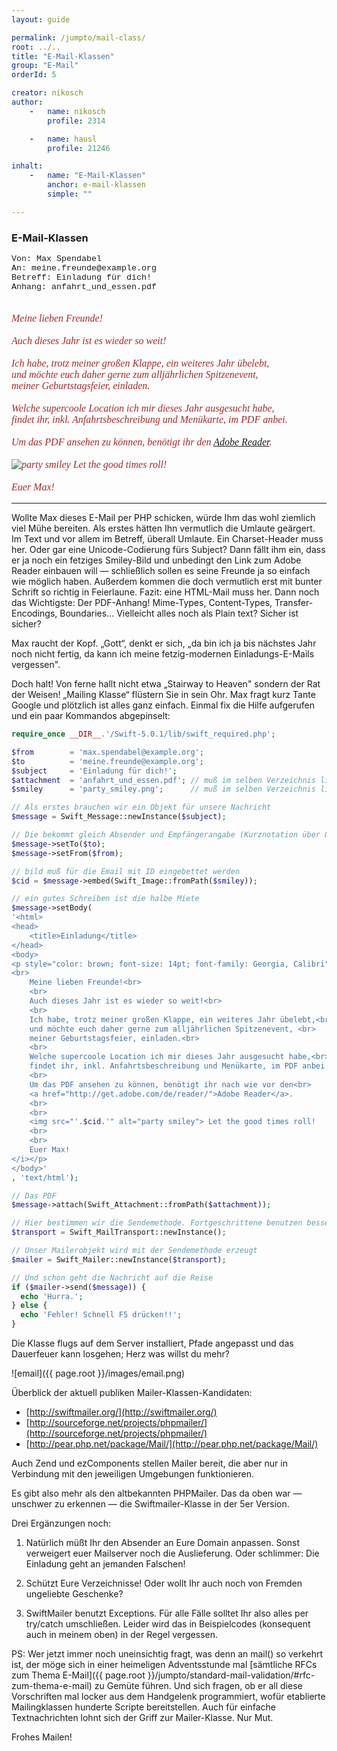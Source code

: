 ```yaml
---
layout: guide

permalink: /jumpto/mail-class/
root: ../..
title: "E-Mail-Klassen"
group: "E-Mail"
orderId: 5

creator: nikosch
author:
    -   name: nikosch
        profile: 2314

    -   name: hausl
        profile: 21246

inhalt:
    -   name: "E-Mail-Klassen"
        anchor: e-mail-klassen
        simple: ""

---
```


### E-Mail-Klassen

<p style="font-size: 10pt; font-family: Courier New, Consolas">
    Von: Max Spendabel<br>
    An: meine.freunde@example.org<br>
    Betreff: Einladung für dich!<br>
    Anhang: anfahrt_und_essen.pdf<br>
</p>
<p style="color: brown; font-size: 12pt; font-family: Georgia, Calibri"><i>
    <br>
    Meine lieben Freunde!<br>
    <br>
    Auch dieses Jahr ist es wieder so weit!<br>
    <br>
    Ich habe, trotz meiner großen Klappe, ein weiteres Jahr übelebt,<br>
    und möchte euch daher gerne zum alljährlichen Spitzenevent, <br>
    meiner Geburtstagsfeier, einladen.<br>
    <br>
    Welche supercoole Location ich mir dieses Jahr ausgesucht habe,<br>
    findet ihr, inkl. Anfahrtsbeschreibung und Menükarte, im PDF anbei.<br>
    <br>
    Um das PDF ansehen zu können, benötigt ihr den
    <a href="http://get.adobe.com/de/reader/">Adobe Reader</a>.
    <br>
    <br>
    <img src="{{ page.root }}/images/party_smiley.png" alt="party smiley">  Let the good times roll!
    <br>
    <br>
    Euer Max!
</i></p>

---


Wollte Max dieses E-Mail per PHP schicken, würde Ihm das wohl ziemlich viel Mühe bereiten. Als erstes hätten Ihn vermutlich die Umlaute geärgert. Im Text und vor allem im Betreff, überall Umlaute. Ein Charset-Header muss her. Oder gar eine Unicode-Codierung fürs Subject? Dann fällt ihm ein, dass er ja noch ein fetziges Smiley-Bild und unbedingt den Link zum Adobe Reader einbauen will ― schließlich sollen es seine Freunde ja so einfach wie möglich haben. Außerdem kommen die  doch vermutlich erst mit bunter Schrift so richtig in Feierlaune. Fazit: eine HTML-Mail muss her. Dann noch das Wichtigste: Der PDF-Anhang!
Mime-Types, Content-Types, Transfer-Encodings, Boundaries… Vielleicht alles noch als Plain text? Sicher ist sicher?

Max raucht der Kopf. „Gott“, denkt er sich, „da bin ich ja bis nächstes Jahr noch nicht fertig, da kann ich meine fetzig-modernen Einladungs-E-Mails vergessen".

Doch halt! Von ferne hallt nicht etwa „Stairway to Heaven" sondern der Rat der Weisen! „Mailing Klasse“ flüstern Sie in sein Ohr. Max fragt kurz Tante Google und plötzlich ist alles ganz einfach. Einmal fix die Hilfe aufgerufen und ein paar Kommandos abgepinselt:


~~~ php
require_once __DIR__.'/Swift-5.0.1/lib/swift_required.php';

$from        = 'max.spendabel@example.org';
$to          = 'meine.freunde@example.org';
$subject     = 'Einladung für dich!';
$attachment  = 'anfahrt_und_essen.pdf'; // muß im selben Verzeichnis liegen
$smiley      = 'party_smiley.png';      // muß im selben Verzeichnis liegen

// Als erstes brauchen wir ein Objekt für unsere Nachricht
$message = Swift_Message::newInstance($subject);

// Die bekommt gleich Absender und Empfängerangabe (Kurznotation über Queuing geht auch)
$message->setTo($to);
$message->setFrom($from);

// bild muß für die Email mit ID eingebettet werden
$cid = $message->embed(Swift_Image::fromPath($smiley));

// ein gutes Schreiben ist die halbe Miete
$message->setBody(
'<html>
<head>
    <title>Einladung</title>
</head>
<body>
<p style="color: brown; font-size: 14pt; font-family: Georgia, Calibri"><i>
<br>
    Meine lieben Freunde!<br>
    <br>
    Auch dieses Jahr ist es wieder so weit!<br>
    <br>
    Ich habe, trotz meiner großen Klappe, ein weiteres Jahr übelebt,<br>
    und möchte euch daher gerne zum alljährlichen Spitzenevent, <br>
    meiner Geburtstagsfeier, einladen.<br>
    <br>
    Welche supercoole Location ich mir dieses Jahr ausgesucht habe,<br>
    findet ihr, inkl. Anfahrtsbeschreibung und Menükarte, im PDF anbei.<br>
    <br>
    Um das PDF ansehen zu können, benötigt ihr nach wie vor den<br>
    <a href="http://get.adobe.com/de/reader/">Adobe Reader</a>.
    <br>
    <br>
    <img src="'.$cid.'" alt="party smiley"> Let the good times roll!
    <br>
    <br>
    Euer Max!
</i></p>
</body>'
, 'text/html');

// Das PDF
$message->attach(Swift_Attachment::fromPath($attachment));

// Hier bestimmen wir die Sendemethode. Fortgeschrittene benutzen besser SMTP
$transport = Swift_MailTransport::newInstance();

// Unser Mailerobjekt wird mit der Sendemethode erzeugt
$mailer = Swift_Mailer::newInstance($transport);

// Und schon geht die Nachricht auf die Reise
if ($mailer->send($message)) {
  echo 'Hurra.';
} else {
  echo 'Fehler! Schnell F5 drücken!!';
}
~~~

Die Klasse flugs auf dem Server installiert, Pfade angepasst und das Dauerfeuer kann losgehen; Herz was willst du mehr?


![email]({{ page.root }}/images/email.png)



Überblick der aktuell publiken Mailer-Klassen-Kandidaten:

- [http://swiftmailer.org/](http://swiftmailer.org/)
- [http://sourceforge.net/projects/phpmailer/](http://sourceforge.net/projects/phpmailer/)
- [http://pear.php.net/package/Mail/](http://pear.php.net/package/Mail/)


Auch Zend und ezComponents stellen Mailer bereit, die aber nur in Verbindung mit den jeweiligen Umgebungen funktionieren.


Es gibt also mehr als den altbekannten PHPMailer. Das da oben war ― unschwer zu erkennen ― die Swiftmailer-Klasse in der 5er Version.

Drei Ergänzungen noch:

1. Natürlich müßt Ihr den Absender an Eure Domain anpassen. Sonst verweigert euer Mailserver noch die Auslieferung. Oder schlimmer: Die Einladung geht an jemanden Falschen!

2. Schützt Eure Verzeichnisse! Oder wollt Ihr auch noch von Fremden ungeliebte Geschenke?

3. SwiftMailer benutzt Exceptions. Für alle Fälle solltet Ihr also alles per try/catch umschließen. Leider wird das in Beispielcodes (konsequent auch in meinem oben) in der Regel vergessen.


PS: Wer jetzt immer noch uneinsichtig fragt, was denn an mail() so verkehrt ist, der möge sich in einer heimeligen Adventsstunde mal [sämtliche RFCs zum Thema E-Mail]({{ page.root }}/jumpto/standard-mail-validation/#rfc-zum-thema-e-mail) zu Gemüte führen. Und sich fragen, ob er all diese Vorschriften mal locker aus dem Handgelenk programmiert, wofür etablierte Mailingklassen hunderte Scripte bereitstellen. Auch für einfache Textnachrichten lohnt sich der Griff zur Mailer-Klasse. Nur Mut.

Frohes Mailen!
